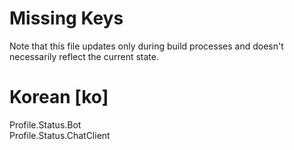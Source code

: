 # Missing Keys
Note that this file updates only during build processes and doesn't necessarily reflect the current state.

# Korean [ko]
Profile.Status.Bot  
Profile.Status.ChatClient  

